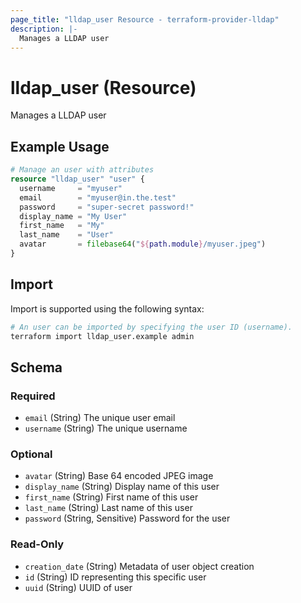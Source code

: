 ```yaml
---
page_title: "lldap_user Resource - terraform-provider-lldap"
description: |-
  Manages a LLDAP user
---
```


# lldap_user (Resource)

Manages a LLDAP user

## Example Usage

```terraform
# Manage an user with attributes
resource "lldap_user" "user" {
  username     = "myuser"
  email        = "myuser@in.the.test"
  password     = "super-secret password!"
  display_name = "My User"
  first_name   = "My"
  last_name    = "User"
  avatar       = filebase64("${path.module}/myuser.jpeg")
}
```

## Import

Import is supported using the following syntax:

```sh
# An user can be imported by specifying the user ID (username).
terraform import lldap_user.example admin
```

<!-- schema generated by tfplugindocs -->
## Schema

### Required

- `email` (String) The unique user email
- `username` (String) The unique username

### Optional

- `avatar` (String) Base 64 encoded JPEG image
- `display_name` (String) Display name of this user
- `first_name` (String) First name of this user
- `last_name` (String) Last name of this user
- `password` (String, Sensitive) Password for the user

### Read-Only

- `creation_date` (String) Metadata of user object creation
- `id` (String) ID representing this specific user
- `uuid` (String) UUID of user
